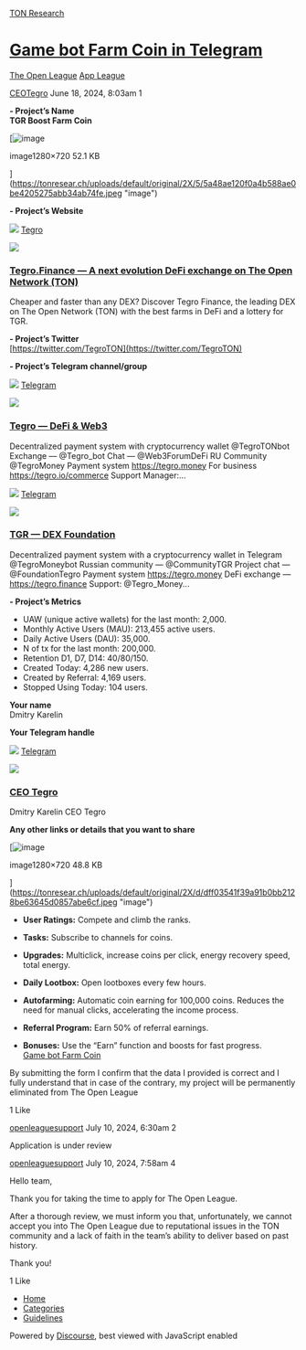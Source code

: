 [TON Research](/)

# [Game bot Farm Coin in Telegram](/t/game-bot-farm-coin-in-telegram/25701)

[The Open League](/c/the-open-league/app-leaderboard/58)  [App League](/c/the-open-league/app-leaderboard/58) 

    

[CEOTegro](https://tonresear.ch/u/CEOTegro)   June 18, 2024, 8:03am  1

**\- Project’s Name**  
**TGR Boost Farm Coin**

[![image](https://tonresear.ch/uploads/default/optimized/2X/5/5a48ae120f0a4b588ae0be4205275abb34ab74fe_2_690x388.jpeg)

image1280×720 52.1 KB

](https://tonresear.ch/uploads/default/original/2X/5/5a48ae120f0a4b588ae0be4205275abb34ab74fe.jpeg "image")

**\- Project’s Website**

![](https://tonresear.ch/uploads/default/original/2X/6/6fb566b7f7a77a3cd35823de6226348e47d6d639.png) [Tegro](https://tegro.finance)

![](https://tonresear.ch/uploads/default/optimized/2X/c/c20e6df49e966db4e9acba846f054ceef257f874_2_690x428.png)

### [Tegro.Finance — A next evolution DeFi exchange on The Open Network (TON)](https://tegro.finance)

Cheaper and faster than any DEX? Discover Tegro Finance, the leading DEX on The Open Network (TON) with the best farms in DeFi and a lottery for TGR.

**\- Project’s Twitter**  
[https://twitter.com/TegroTON](https://twitter.com/TegroTON)

**\- Project’s Telegram channel/group**

![](https://telegram.org/img/website_icon.svg?4) [Telegram](https://t.me/tegro_money)

![](https://tonresear.ch/uploads/default/original/2X/1/1d8790dc9b1c12b1636d96a6a12fbfc2dccde676.jpeg)

### [Tegro — DeFi & Web3](https://t.me/tegro_money)

Decentralized payment system with cryptocurrency wallet @TegroTONbot Exchange — @Tegro\_bot Chat — @Web3ForumDeFi RU Community @TegroMoney Payment system https://tegro.money For business https://tegro.io/commerce Support Manager:...

![](https://telegram.org/img/website_icon.svg?4) [Telegram](https://t.me/TGRFoundation)

![](https://tonresear.ch/uploads/default/original/2X/d/d61b0712ce83ece0065177a47f31abe93e93e847.jpeg)

### [TGR — DEX Foundation](https://t.me/TGRFoundation)

Decentralized payment system with a cryptocurrency wallet in Telegram @TegroMoneybot Russian community — @CommunityTGR Project chat — @FoundationTegro Payment system https://tegro.money DeFi exchange — https://tegro.finance Support: @Tegro\_Money...

**\- Project’s Metrics**

*   UAW (unique active wallets) for the last month: 2,000.
*   Monthly Active Users (MAU): 213,455 active users.
*   Daily Active Users (DAU): 35,000.
*   N of tx for the last month: 200,000.
*   Retention D1, D7, D14: 40/80/150.
*   Created Today: 4,286 new users.
*   Created by Referral: 4,169 users.
*   Stopped Using Today: 104 users.

**Your name**  
Dmitry Karelin

**Your Telegram handle**

![](https://telegram.org/img/website_icon.svg?4) [Telegram](https://t.me/CEOTegro)

![](https://tonresear.ch/uploads/default/original/2X/1/17d1b5d8ec98447a795fc00d23a217829d9ad818.jpeg)

### [CEO Tegro](https://t.me/CEOTegro)

Dmitry Karelin CEO Tegro

**Any other links or details that you want to share**

[![image](https://tonresear.ch/uploads/default/optimized/2X/d/dff03541f39a91b0bb2128be63645d0857abe6cf_2_690x388.jpeg)

image1280×720 48.8 KB

](https://tonresear.ch/uploads/default/original/2X/d/dff03541f39a91b0bb2128be63645d0857abe6cf.jpeg "image")

*   **User Ratings:** Compete and climb the ranks.
    
*   **Tasks:** Subscribe to channels for coins.
    
*   **Upgrades:** Multiclick, increase coins per click, energy recovery speed, total energy.
    
*   **Daily Lootbox:** Open lootboxes every few hours.
    
*   **Autofarming:** Automatic coin earning for 100,000 coins. Reduces the need for manual clicks, accelerating the income process.
    
*   **Referral Program:** Earn 50% of referral earnings.
    
*   **Bonuses:** Use the “Earn” function and boosts for fast progress.  
    [Game bot Farm Coin](https://t.me/TegroTONbot/game)
    

By submitting the form I confirm that the data I provided is correct and I fully understand that in case of the contrary, my project will be permanently eliminated from The Open League

  1 Like

[openleaguesupport](https://tonresear.ch/u/openleaguesupport) July 10, 2024, 6:30am  2

Application is under review

 

[openleaguesupport](https://tonresear.ch/u/openleaguesupport) July 10, 2024, 7:58am  4

Hello team,

Thank you for taking the time to apply for The Open League.

After a thorough review, we must inform you that, unfortunately, we cannot accept you into The Open League due to reputational issues in the TON community and a lack of faith in the team’s ability to deliver based on past history.

Thank you!

  1 Like

*   [Home](/)
*   [Categories](/categories)
*   [Guidelines](/guidelines)

Powered by [Discourse](https://www.discourse.org), best viewed with JavaScript enabled